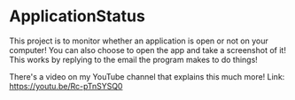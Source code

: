 # ApplicationStatus
This project is to monitor whether an application is open or not on your computer!
You can also choose to open the app and take a screenshot of it!
This works by replying to the email the program makes to do things!

There's a video on my YouTube channel that explains this much more! Link: https://youtu.be/Rc-pTnSYSQ0
